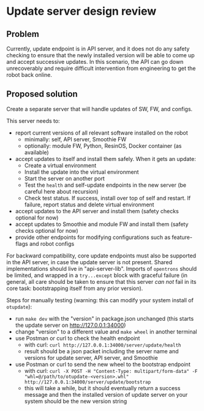 # Update server design review

## Problem

Currently, update endpoint is in API server, and it does not do any safety 
checking to ensure that the newly installed version will be able to come up
and accept successive updates. In this scenario, the API can go down
unrecoverably and require difficult intervention from engineering to get
the robot back online.


## Proposed solution

Create a separate server that will handle updates of SW, FW, and configs.

This server needs to:
- report current versions of all relevant software installed on the robot
  - minimally: self, API server, Smoothie FW
  - optionally: module FW, Python, ResinOS, Docker container (as available)
- accept updates to itself and install them safely. When it gets an update:
  - Create a virtual environment
  - Install the update into the virtual environment
  - Start the server on another port
  - Test the `health` and self-update endpoints in the new server (be 
        careful here about recursion)
  - Check test status. If success, install over top of self and restart. 
        If failure, report status and delete virtual environment
- accept updates to the API server and install them (safety checks optional 
        for now)
- accept updates to Smoothie and module FW and install them (safety checks 
        optional for now)
- provide other endpoints for modifying configurations such as feature-flags 
        and robot configs

For backward compatibility, core update endpoints must also be supported in 
the API server, in case the update server is not present. Shared 
implementations should live in "api-server-lib". Imports of `opentrons`
should be limited, and wrapped in a `try...except` block with graceful
failure (in general, all care should be taken to ensure that this server
*can not* fail in its core task: bootstrapping itself from any prior
version).

Steps for manually testing (warning: this can modify your system install of `otupdate`):
- run `make dev` with the "version" in package.json unchanged (this starts the update server on http://127.0.0.1:34000)
- change "version" to a different value and `make wheel` in another terminal
- use Postman or curl to check the health endpoint
  - with curl: `curl http://127.0.0.1:34000/server/update/health`
  - result should be a json packet including the server name and versions for update server, API server, and Smoothie
- use Postman or curl to send the new wheel to the bootstrap endpoint
  - with curl: `curl -X POST -H "Content-Type: multipart/form-data" -F "whl=@/path/to/otupdate-<version>.whl" http://127.0.0.1:34000/server/update/bootstrap`
  - this will take a while, but it should eventually return a success message and then the installed version of update server on your system should be the new version string

